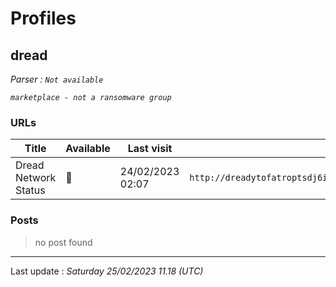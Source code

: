 # Profiles

## **dread**


_Parser : `Not available`_

_`marketplace - not a ransomware group`_

### URLs
| Title | Available | Last visit | fqdn | Screenshot 
|---|---|---|---|---|
| Dread Network Status | 🔴 | 24/02/2023 02:07 | `http://dreadytofatroptsdj6io7l3xptbet6onoyno2yv7jicoxknyazubrad.onion` | <a href="https://www.ransomware.live/screenshots/dreadytofatroptsdj6io7l3xptbet6onoyno2yv7jicoxknyazubrad-onion.png" target=_blank>📸</a> | 

### Posts

> no post found


 --- 


Last update : _Saturday 25/02/2023 11.18 (UTC)_
